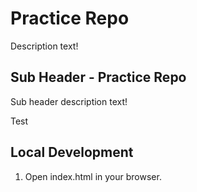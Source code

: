 # Practice Repo

Description text!

## Sub Header - Practice Repo

Sub header description text!

Test

## Local Development

1. Open index.html in your browser.
